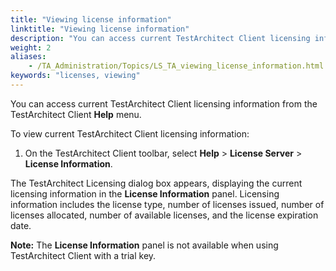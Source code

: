 ```yaml
--- 
title: "Viewing license information"
linktitle: "Viewing license information"
description: "You can access current TestArchitect Client licensing information from the TestArchitect Client Help menu."
weight: 2
aliases: 
    - /TA_Administration/Topics/LS_TA_viewing_license_information.html
keywords: "licenses, viewing"
---
```


You can access current TestArchitect Client licensing information from the TestArchitect Client **Help** menu.

To view current TestArchitect Client licensing information:

1.  On the TestArchitect Client toolbar, select **Help** \> **License Server** \> **License Information**.


The TestArchitect Licensing dialog box appears, displaying the current licensing information in the **License Information** panel. Licensing information includes the license type, number of licenses issued, number of licenses allocated, number of available licenses, and the license expiration date.

**Note:** The **License Information** panel is not available when using TestArchitect Client with a trial key.




